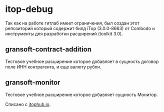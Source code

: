 <h1>itop-debug</h1>
<p>Так как на работе гитлаб имеет ограничения, был создан этот репозиторий который содержит билд iTop (3.0.0-8663) от Combodo и инструменты для разработки расширений (toolkit 3.0).</p>

<h2>gransoft-contract-addition</h2>
<p>Тестовое учебное расширение которое добавляет в сущность договор поле ИНН контрагента, и еще валюту рубли.</p>

<h2>gransoft-monitor</h2>
<p>Тестовое учебное расширение которое добавляет сущность Монитор.</p>
<p>Списано с <a href="https://www.itophub.io/wiki/page?id=latest:customization:add-class-sample">itophub.io</a>.</p>
